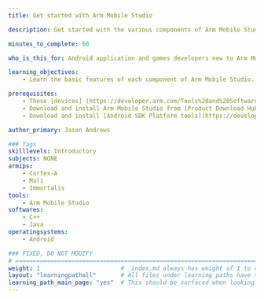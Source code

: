 ```yaml
---
title: Get started with Arm Mobile Studio

description: Get started with the various components of Arm Mobile Studio

minutes_to_complete: 60

who_is_this_for: Android application and games developers new to Arm Mobile Studio.

learning_objectives:
    - Learn the basic features of each component of Arm Mobile Studio. - Get started profiling and optimizing your application.

prerequisites:
    - These [devices] (https://developer.arm.com/Tools%20and%20Software/Arm%20Mobile%20Studio#Supported-Devices) have been tested internally within Arm, and confirmed to work with Arm Mobile Studio.
    - Download and install Arm Mobile Studio from [Product Download Hub](https://developer.arm.com/downloads/view/MOBST-PRO0). It is supported on Windows, Linux, and macOS host platforms.
    - Download and install [Android SDK Platform tools](https://developer.android.com/studio/releases/platform-tools.html). Required for [Android Debug bridge (adb)](https://developer.android.com/studio/command-line/adb).

author_primary: Jason Andrews

### Tags
skilllevels: Introductory
subjects: NONE
armips:
    - Cortex-A
    - Mali
    - Immortalis
tools:
    - Arm Mobile Studio
softwares:
    - C++
    - Java
operatingsystems:
    - Android

### FIXED, DO NOT MODIFY
# ================================================================================
weight: 1                       # _index.md always has weight of 1 to order correctly
layout: "learningpathall"       # All files under learning paths have this same wrapper
learning_path_main_page: "yes"  # This should be surfaced when looking for related content. Only set for _index.md of learning path content.
---
```

